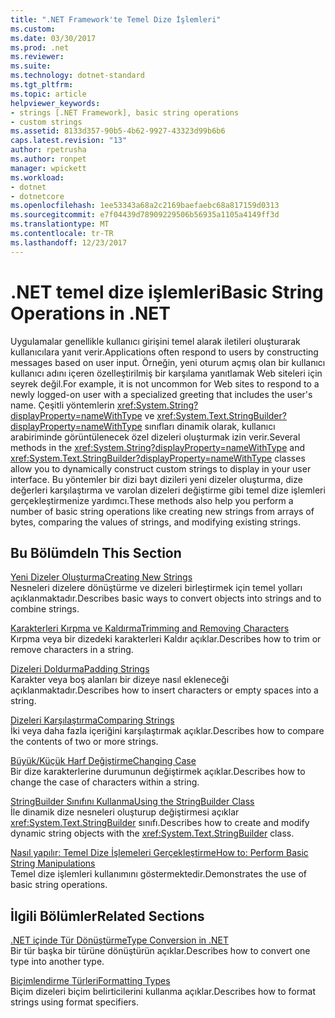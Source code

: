 ```yaml
---
title: ".NET Framework'te Temel Dize İşlemleri"
ms.custom: 
ms.date: 03/30/2017
ms.prod: .net
ms.reviewer: 
ms.suite: 
ms.technology: dotnet-standard
ms.tgt_pltfrm: 
ms.topic: article
helpviewer_keywords:
- strings [.NET Framework], basic string operations
- custom strings
ms.assetid: 8133d357-90b5-4b62-9927-43323d99b6b6
caps.latest.revision: "13"
author: rpetrusha
ms.author: ronpet
manager: wpickett
ms.workload:
- dotnet
- dotnetcore
ms.openlocfilehash: 1ee53343a68a2c2169baefaebc68a817159d0313
ms.sourcegitcommit: e7f04439d78909229506b56935a1105a4149ff3d
ms.translationtype: MT
ms.contentlocale: tr-TR
ms.lasthandoff: 12/23/2017
---
```

# <a name="basic-string-operations-in-net"></a><span data-ttu-id="0dc3f-102">.NET temel dize işlemleri</span><span class="sxs-lookup"><span data-stu-id="0dc3f-102">Basic String Operations in .NET</span></span>
<span data-ttu-id="0dc3f-103">Uygulamalar genellikle kullanıcı girişini temel alarak iletileri oluşturarak kullanıcılara yanıt verir.</span><span class="sxs-lookup"><span data-stu-id="0dc3f-103">Applications often respond to users by constructing messages based on user input.</span></span> <span data-ttu-id="0dc3f-104">Örneğin, yeni oturum açmış olan bir kullanıcı kullanıcı adını içeren özelleştirilmiş bir karşılama yanıtlamak Web siteleri için seyrek değil.</span><span class="sxs-lookup"><span data-stu-id="0dc3f-104">For example, it is not uncommon for Web sites to respond to a newly logged-on user with a specialized greeting that includes the user's name.</span></span> <span data-ttu-id="0dc3f-105">Çeşitli yöntemlerin <xref:System.String?displayProperty=nameWithType> ve <xref:System.Text.StringBuilder?displayProperty=nameWithType> sınıfları dinamik olarak, kullanıcı arabiriminde görüntülenecek özel dizeleri oluşturmak izin verir.</span><span class="sxs-lookup"><span data-stu-id="0dc3f-105">Several methods in the <xref:System.String?displayProperty=nameWithType> and <xref:System.Text.StringBuilder?displayProperty=nameWithType> classes allow you to dynamically construct custom strings to display in your user interface.</span></span> <span data-ttu-id="0dc3f-106">Bu yöntemler bir dizi bayt dizileri yeni dizeler oluşturma, dize değerleri karşılaştırma ve varolan dizeleri değiştirme gibi temel dize işlemleri gerçekleştirmenize yardımcı.</span><span class="sxs-lookup"><span data-stu-id="0dc3f-106">These methods also help you perform a number of basic string operations like creating new strings from arrays of bytes, comparing the values of strings, and modifying existing strings.</span></span>  
  
## <a name="in-this-section"></a><span data-ttu-id="0dc3f-107">Bu Bölümde</span><span class="sxs-lookup"><span data-stu-id="0dc3f-107">In This Section</span></span>  
 [<span data-ttu-id="0dc3f-108">Yeni Dizeler Oluşturma</span><span class="sxs-lookup"><span data-stu-id="0dc3f-108">Creating New Strings</span></span>](../../../docs/standard/base-types/creating-new.md)  
 <span data-ttu-id="0dc3f-109">Nesneleri dizelere dönüştürme ve dizeleri birleştirmek için temel yolları açıklanmaktadır.</span><span class="sxs-lookup"><span data-stu-id="0dc3f-109">Describes basic ways to convert objects into strings and to combine strings.</span></span>  
  
 [<span data-ttu-id="0dc3f-110">Karakterleri Kırpma ve Kaldırma</span><span class="sxs-lookup"><span data-stu-id="0dc3f-110">Trimming and Removing Characters</span></span>](../../../docs/standard/base-types/trimming.md)  
 <span data-ttu-id="0dc3f-111">Kırpma veya bir dizedeki karakterleri Kaldır açıklar.</span><span class="sxs-lookup"><span data-stu-id="0dc3f-111">Describes how to trim or remove characters in a string.</span></span>  
  
 [<span data-ttu-id="0dc3f-112">Dizeleri Doldurma</span><span class="sxs-lookup"><span data-stu-id="0dc3f-112">Padding Strings</span></span>](../../../docs/standard/base-types/padding.md)  
 <span data-ttu-id="0dc3f-113">Karakter veya boş alanları bir dizeye nasıl ekleneceği açıklanmaktadır.</span><span class="sxs-lookup"><span data-stu-id="0dc3f-113">Describes how to insert characters or empty spaces into a string.</span></span>  
  
 [<span data-ttu-id="0dc3f-114">Dizeleri Karşılaştırma</span><span class="sxs-lookup"><span data-stu-id="0dc3f-114">Comparing Strings</span></span>](../../../docs/standard/base-types/comparing.md)  
 <span data-ttu-id="0dc3f-115">İki veya daha fazla içeriğini karşılaştırmak açıklar.</span><span class="sxs-lookup"><span data-stu-id="0dc3f-115">Describes how to compare the contents of two or more strings.</span></span>  
  
 [<span data-ttu-id="0dc3f-116">Büyük/Küçük Harf Değiştirme</span><span class="sxs-lookup"><span data-stu-id="0dc3f-116">Changing Case</span></span>](../../../docs/standard/base-types/changing-case.md)  
 <span data-ttu-id="0dc3f-117">Bir dize karakterlerine durumunun değiştirmek açıklar.</span><span class="sxs-lookup"><span data-stu-id="0dc3f-117">Describes how to change the case of characters within a string.</span></span>  
  
 [<span data-ttu-id="0dc3f-118">StringBuilder Sınıfını Kullanma</span><span class="sxs-lookup"><span data-stu-id="0dc3f-118">Using the StringBuilder Class</span></span>](../../../docs/standard/base-types/stringbuilder.md)  
 <span data-ttu-id="0dc3f-119">İle dinamik dize nesneleri oluşturup değiştirmesi açıklar <xref:System.Text.StringBuilder> sınıfı.</span><span class="sxs-lookup"><span data-stu-id="0dc3f-119">Describes how to create and modify dynamic string objects with the <xref:System.Text.StringBuilder> class.</span></span>  
  
 [<span data-ttu-id="0dc3f-120">Nasıl yapılır: Temel Dize İşlemeleri Gerçekleştirme</span><span class="sxs-lookup"><span data-stu-id="0dc3f-120">How to: Perform Basic String Manipulations</span></span>](../../../docs/standard/base-types/basic-manipulations.md)  
 <span data-ttu-id="0dc3f-121">Temel dize işlemleri kullanımını göstermektedir.</span><span class="sxs-lookup"><span data-stu-id="0dc3f-121">Demonstrates the use of basic string operations.</span></span>  
  
## <a name="related-sections"></a><span data-ttu-id="0dc3f-122">İlgili Bölümler</span><span class="sxs-lookup"><span data-stu-id="0dc3f-122">Related Sections</span></span>  
 [<span data-ttu-id="0dc3f-123">.NET içinde Tür Dönüştürme</span><span class="sxs-lookup"><span data-stu-id="0dc3f-123">Type Conversion in .NET</span></span>](../../../docs/standard/base-types/type-conversion.md)  
 <span data-ttu-id="0dc3f-124">Bir tür başka bir türüne dönüştürün açıklar.</span><span class="sxs-lookup"><span data-stu-id="0dc3f-124">Describes how to convert one type into another type.</span></span>  
  
 [<span data-ttu-id="0dc3f-125">Biçimlendirme Türleri</span><span class="sxs-lookup"><span data-stu-id="0dc3f-125">Formatting Types</span></span>](../../../docs/standard/base-types/formatting-types.md)  
 <span data-ttu-id="0dc3f-126">Biçim dizeleri biçim belirticilerini kullanma açıklar.</span><span class="sxs-lookup"><span data-stu-id="0dc3f-126">Describes how to format strings using format specifiers.</span></span>
